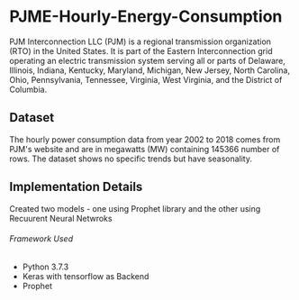 # PJME-Hourly-Energy-Consumption
PJM Interconnection LLC (PJM) is a regional transmission organization (RTO) in the United States. It is part of the Eastern Interconnection grid operating an electric transmission system serving all or parts of Delaware, Illinois, Indiana, Kentucky, Maryland, Michigan, New Jersey, North Carolina, Ohio, Pennsylvania, Tennessee, Virginia, West Virginia, and the District of Columbia. 

## Dataset
The hourly power consumption data from year 2002 to 2018 comes from PJM's website and are in megawatts (MW) containing 145366 number of rows. The dataset shows no specific trends but have seasonality.

## Implementation Details 
Created two models - one using Prophet library and the other using Recuurent Neural Netwroks

###### Framework Used
- Python 3.7.3
- Keras with tensorflow as Backend
- Prophet
